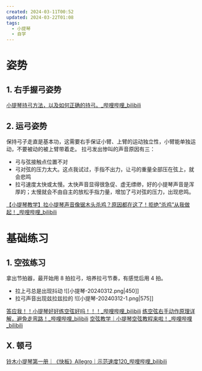 ```yaml
---
created: 2024-03-11T00:52
updated: 2024-03-22T01:08
tags:
  - 小提琴
  - 自学
---
```

# 姿势

## 1. 右手握弓姿势

[小提琴持弓方法，以及如何正确的持弓。\_哔哩哔哩\_bilibili](https://www.bilibili.com/video/BV1fT4y1q7do/?spm_id_from=333.337.search-card.all.click&vd_source=fe2b354520b868ba69b2aedcab7cfe16)

## 2. 运弓姿势

保持弓子走直是基本功，这需要右手保证小臂、上臂的运动独立性，小臂能单独运动，不要被动的被上臂带着走。
拉弓发出惨叫的声音原因有三：
- 弓与弦接触点位置不对
- 弓对弦的压力太大。这点我试过，手指不出力，让弓的重量全部压在弦上，就会悲鸣
- 拉弓速度太快或太慢。太快声音显得很急促、虚无缥缈，好的小提琴声音是浑厚的；太慢就会不由自主的放松手指力量，增加了弓对弦的压力，出现悲鸣。

[【小提琴教学】拉小提琴声音像锯木头杀鸡？原因都在这了！拒绝“杀鸡”从我做起！\_哔哩哔哩\_bilibili](https://www.bilibili.com/video/BV1Ab41137xN)

# 基础练习

## 1. 空弦练习

拿出节拍器，最开始用 8 拍拉弓，培养拉弓节奏，有感觉后用 4 拍。

- 拉上弓总是出现抖动
	![[小提琴-20240312.png|450]]
- 拉弓声音出现兹拉兹拉的
	![[小提琴-20240312-1.png|575]]


[答应我！！小提琴好好练空弦好吗！！！\_哔哩哔哩\_bilibili](https://www.bilibili.com/video/BV11d4y1j7wW)
[练空弦右手动作原理详解，避免走弯路！\_哔哩哔哩\_bilibili](https://www.bilibili.com/video/BV1KG411G7h3)
[空弦教学｜小提琴空弦教程来啦！\_哔哩哔哩\_bilibili](https://www.bilibili.com/video/BV15v4y1N76J)

## X. 顿弓

[铃木小提琴第一册｜《快板》Allegro｜示范速度120\_哔哩哔哩\_bilibili](https://www.bilibili.com/video/BV19541117AU)